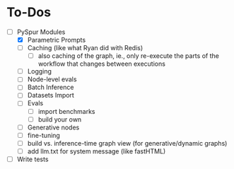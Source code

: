 # To-Dos

- [ ] PySpur Modules
  - [X] Parametric Prompts
  - [ ] Caching (like what Ryan did with Redis)
    - [ ] also caching of the graph, ie., only re-execute the parts of the workflow that changes between executions
  - [ ] Logging
  - [ ] Node-level evals
  - [ ] Batch Inference
  - [ ] Datasets Import
  - [ ] Evals
    - [ ] import benchmarks
    - [ ] build your own
  - [ ] Generative nodes
  - [ ] fine-tuning
  - [ ] build vs. inference-time graph view (for generative/dynamic graphs)
  - [ ] add llm.txt for system message (like fastHTML)
- [ ] Write tests
